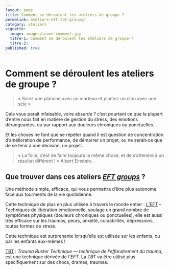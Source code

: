 ```yaml
---
layout: page
title: Comment se déroulent les ateliers de groupe ?
permalink: ateliers-eft-tbt-groups/
category: ateliers
vignette:
  image: images/icone-comment.jpg
  titre-1: Comment se déroulent les ateliers de groupe ?
  titre-2:
published: true
---
```




# Comment se déroulent les ateliers de groupe ?

> « Sciez une planche avec un marteau et plantez un clou avec une scie »

Cela vous paraît infaisable, voire absurde ? c’est pourtant ce que la plupart d’entre nous fait en matière de gestion du stress, des émotions dérangeantes, ou par rapport aux douleurs chroniques ou ponctuelles.

Et les choses ne font que se répéter quand il est question de concentration d’amélioration de performance, de démarrer un projet, ou ne serait-ce que de se tenir à une décision, un projet...

> « La folie, c’est de faire toujours la même chose, et de s’attendre à un résultat différent ! » Albert Einstein.



## Que trouver dans ces ateliers [*EFT groups*](../la-puissance-du-groupe/) ?

Une méthode simple, efficace, qui vous permettra d’être plus autonome face aux tourments de la vie quotidienne.

Cette technique de plus en plus utilisée à travers le monde entier : [*L’EFT*](../qu-est-ce-que-l-eft/) – Techniques de libération émotionnelle, soulage un grand nombre de symptômes physiques (douleurs chroniques ou ponctuelles), elle est aussi très efficace sur les traumas, peurs, anxiété, culpabilités, dépressions, toutes formes de stress.

Cette technique est surprenante lorsqu’elle est utilisée sur les enfants, ou par les enfants eux-mêmes !

[TBT](../qu-est-ce-que-la-tbt/) : *Trauma Buster Technique* — *technique de l’effondrement du trauma*, est une technique dérivée de *l’EFT*. La *TBT* va être utilisé plus spécifiquement sur des chocs, drames, traumas.
